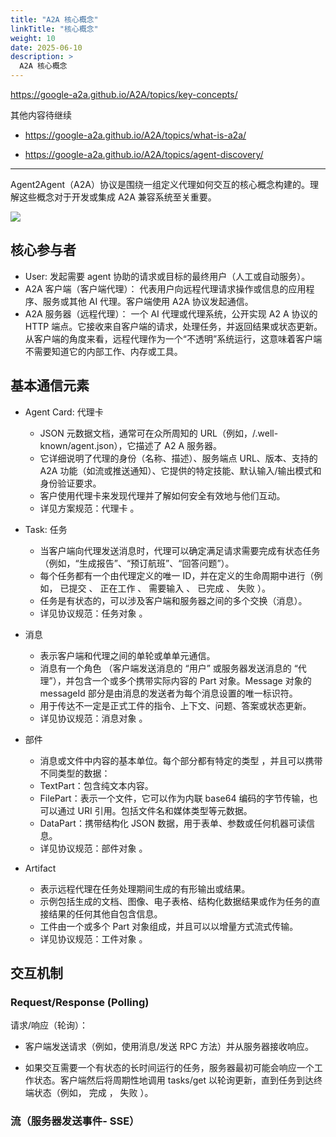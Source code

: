 ```yaml
---
title: "A2A 核心概念"
linkTitle: "核心概念"
weight: 10
date: 2025-06-10
description: >
  A2A 核心概念
---
```



https://google-a2a.github.io/A2A/topics/key-concepts/

其他内容待继续

- https://google-a2a.github.io/A2A/topics/what-is-a2a/

- https://google-a2a.github.io/A2A/topics/agent-discovery/

-----

Agent2Agent（A2A）协议是围绕一组定义代理如何交互的核心概念构建的。理解这些概念对于开发或集成 A2A 兼容系统至关重要。

![](https://google-a2a.github.io/A2A/assets/a2a-actors.png)

## 核心参与者

- User: 发起需要 agent 协助的请求或目标的最终用户（人工或自动服务）。
- A2A 客户端（客户端代理）： 代表用户向远程代理请求操作或信息的应用程序、服务或其他 AI 代理。客户端使用 A2A 协议发起通信。
- A2A 服务器（远程代理）： 一个 AI 代理或代理系统，公开实现 A2 A 协议的 HTTP 端点。它接收来自客户端的请求，处理任务，并返回结果或状态更新。从客户端的角度来看，远程代理作为一个“不透明”系统运行，这意味着客户端不需要知道它的内部工作、内存或工具。

## 基本通信元素 

- Agent Card:  代理卡

  - JSON 元数据文档，通常可在众所周知的 URL（例如，/.well-known/agent.json），它描述了 A2 A 服务器。
  - 它详细说明了代理的身份（名称、描述）、服务端点 URL、版本、支持的 A2A 功能（如流或推送通知）、它提供的特定技能、默认输入/输出模式和身份验证要求。
  - 客户使用代理卡来发现代理并了解如何安全有效地与他们互动。
  - 详见方案规范：代理卡 。

- Task:  任务

  - 当客户端向代理发送消息时，代理可以确定满足请求需要完成有状态任务（例如，“生成报告”、“预订航班”、“回答问题”）。
  - 每个任务都有一个由代理定义的唯一 ID，并在定义的生命周期中进行（例如， 已提交 、 正在工作 、 需要输入 、 已完成 、 失败 ）。
  - 任务是有状态的，可以涉及客户端和服务器之间的多个交换（消息）。
  - 详见协议规范：任务对象 。

- 消息

  - 表示客户端和代理之间的单轮或单单元通信。
  - 消息有一个角色 （客户端发送消息的 “用户” 或服务器发送消息的 “代理”），并包含一个或多个携带实际内容的 Part 对象。Message 对象的 messageId 部分是由消息的发送者为每个消息设置的唯一标识符。
  - 用于传达不一定是正式工件的指令、上下文、问题、答案或状态更新。
  - 详见协议规范：消息对象 。

- 部件

  - 消息或文件中内容的基本单位。每个部分都有特定的类型 ，并且可以携带不同类型的数据：
  - TextPart：包含纯文本内容。
  - FilePart：表示一个文件，它可以作为内联 base64 编码的字节传输，也可以通过 URI 引用。包括文件名和媒体类型等元数据。
  - DataPart：携带结构化 JSON 数据，用于表单、参数或任何机器可读信息。
  - 详见协议规范：部件对象 。

- Artifact

  - 表示远程代理在任务处理期间生成的有形输出或结果。
  - 示例包括生成的文档、图像、电子表格、结构化数据结果或作为任务的直接结果的任何其他自包含信息。
  - 工件由一个或多个 Part 对象组成，并且可以以增量方式流式传输。
  - 详见协议规范：工件对象 。

## 交互机制

### Request/Response (Polling)

请求/响应（轮询）：

- 客户端发送请求（例如，使用消息/发送 RPC 方法）并从服务器接收响应。

- 如果交互需要一个有状态的长时间运行的任务，服务器最初可能会响应一个工作状态。客户端然后将周期性地调用 tasks/get 以轮询更新，直到任务到达终端状态（例如， 完成 ， 失败 ）。


### 流（服务器发送事件- SSE）




